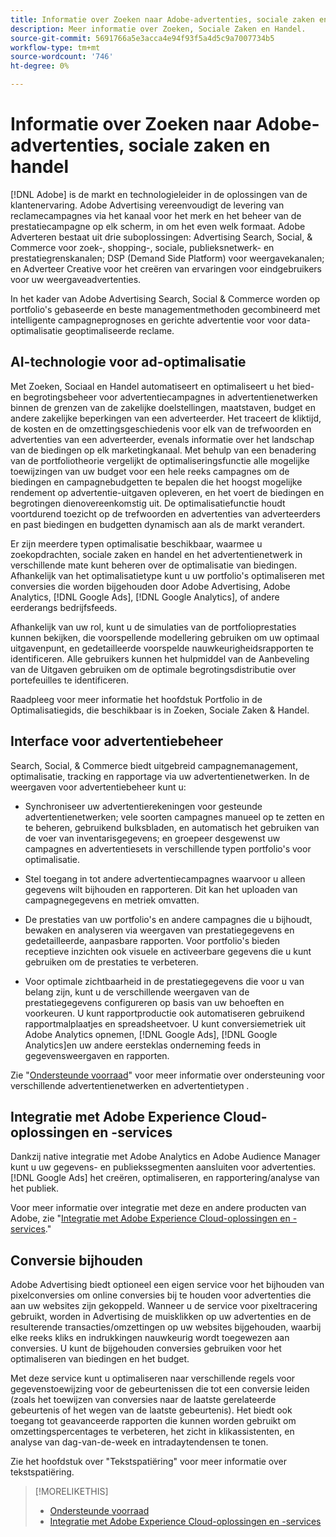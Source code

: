 ```yaml
---
title: Informatie over Zoeken naar Adobe-advertenties, sociale zaken en handel
description: Meer informatie over Zoeken, Sociale Zaken en Handel.
source-git-commit: 5691766a5e3acca4e94f93f5a4d5c9a7007734b5
workflow-type: tm+mt
source-wordcount: '746'
ht-degree: 0%

---
```


# Informatie over Zoeken naar Adobe-advertenties, sociale zaken en handel

[!DNL Adobe] is de markt en technologieleider in de oplossingen van de klantenervaring. Adobe Advertising vereenvoudigt de levering van reclamecampagnes via het kanaal voor het merk en het beheer van de prestatiecampagne op elk scherm, in om het even welk formaat. Adobe Adverteren bestaat uit drie suboplossingen: Advertising Search, Social, &amp; Commerce voor zoek-, shopping-, sociale, publieksnetwerk- en prestatiegrenskanalen; DSP (Demand Side Platform) voor weergavekanalen; en Adverteer Creative voor het creëren van ervaringen voor eindgebruikers voor uw weergaveadvertenties.

In het kader van Adobe Advertising Search, Social &amp; Commerce worden op portfolio&#39;s gebaseerde en beste managementmethoden gecombineerd met intelligente campagneprognoses en gerichte advertentie voor voor data-optimalisatie geoptimaliseerde reclame.

## AI-technologie voor ad-optimalisatie

Met Zoeken, Sociaal en Handel automatiseert en optimaliseert u het bied- en begrotingsbeheer voor advertentiecampagnes in advertentienetwerken binnen de grenzen van de zakelijke doelstellingen, maatstaven, budget en andere zakelijke beperkingen van een adverteerder. Het traceert de kliktijd, de kosten en de omzettingsgeschiedenis voor elk van de trefwoorden en advertenties van een adverteerder, evenals informatie over het landschap van de biedingen op elk marketingkanaal. Met behulp van een benadering van de portfoliotheorie vergelijkt de optimaliseringsfunctie alle mogelijke toewijzingen van uw budget voor een hele reeks campagnes om de biedingen en campagnebudgetten te bepalen die het hoogst mogelijke rendement op advertentie-uitgaven opleveren, en het voert de biedingen en begrotingen dienovereenkomstig uit. De optimalisatiefunctie houdt voortdurend toezicht op de trefwoorden en advertenties van adverteerders en past biedingen en budgetten dynamisch aan als de markt verandert.

Er zijn meerdere typen optimalisatie beschikbaar, waarmee u zoekopdrachten, sociale zaken en handel en het advertentienetwerk in verschillende mate kunt beheren over de optimalisatie van biedingen. Afhankelijk van het optimalisatietype kunt u uw portfolio&#39;s optimaliseren met conversies die worden bijgehouden door Adobe Advertising, Adobe Analytics, [!DNL Google Ads], [!DNL Google Analytics], of andere eerderangs bedrijfsfeeds.

Afhankelijk van uw rol, kunt u de simulaties van de portfolioprestaties kunnen bekijken, die voorspellende modellering gebruiken om uw optimaal uitgavenpunt, en gedetailleerde voorspelde nauwkeurigheidsrapporten te identificeren. Alle gebruikers kunnen het hulpmiddel van de Aanbeveling van de Uitgaven gebruiken om de optimale begrotingsdistributie over portefeuilles te identificeren.

Raadpleeg voor meer informatie het hoofdstuk Portfolio in de Optimalisatiegids, die beschikbaar is in Zoeken, Sociale Zaken &amp; Handel.

## Interface voor advertentiebeheer

Search, Social, &amp; Commerce biedt uitgebreid campagnemanagement, optimalisatie, tracking en rapportage via uw advertentienetwerken. In de weergaven voor advertentiebeheer kunt u:

* Synchroniseer uw advertentierekeningen voor gesteunde advertentienetwerken; vele soorten campagnes manueel op te zetten en te beheren, gebruikend bulksbladen, en automatisch het gebruiken van de voer van inventarisgegevens; en groepeer desgewenst uw campagnes en advertentiesets in verschillende typen portfolio&#39;s voor optimalisatie.

* Stel toegang in tot andere advertentiecampagnes waarvoor u alleen gegevens wilt bijhouden en rapporteren. Dit kan het uploaden van campagnegegevens en metriek omvatten.

* De prestaties van uw portfolio&#39;s en andere campagnes die u bijhoudt, bewaken en analyseren via weergaven van prestatiegegevens en gedetailleerde, aanpasbare rapporten. Voor portfolio&#39;s bieden receptieve inzichten ook visuele en activeerbare gegevens die u kunt gebruiken om de prestaties te verbeteren.

* Voor optimale zichtbaarheid in de prestatiegegevens die voor u van belang zijn, kunt u de verschillende weergaven van de prestatiegegevens configureren op basis van uw behoeften en voorkeuren. U kunt rapportproductie ook automatiseren gebruikend rapportmalplaatjes en spreadsheetvoer. U kunt conversiemetriek uit Adobe Analytics opnemen, [!DNL Google Ads], [!DNL Google Analytics]en uw andere eersteklas onderneming feeds in gegevensweergaven en rapporten.

Zie &quot;[Ondersteunde voorraad](/help/search-social-commerce/introduction/supported-inventory.md)&quot; voor meer informatie over ondersteuning voor verschillende advertentienetwerken en advertentietypen .

## Integratie met Adobe Experience Cloud-oplossingen en -services

Dankzij native integratie met Adobe Analytics en Adobe Audience Manager kunt u uw gegevens- en publiekssegmenten aansluiten voor advertenties. [!DNL Google Ads] het creëren, optimaliseren, en rapportering/analyse van het publiek.

Voor meer informatie over integratie met deze en andere producten van Adobe, zie &quot;[Integratie met Adobe Experience Cloud-oplossingen en -services](/help/search-social-commerce/introduction/integrations.md).&quot;

## Conversie bijhouden

Adobe Advertising biedt optioneel een eigen service voor het bijhouden van pixelconversies om online conversies bij te houden voor advertenties die aan uw websites zijn gekoppeld. Wanneer u de service voor pixeltracering gebruikt, worden in Advertising de muisklikken op uw advertenties en de resulterende transacties/omzettingen op uw websites bijgehouden, waarbij elke reeks kliks en indrukkingen nauwkeurig wordt toegewezen aan conversies. U kunt de bijgehouden conversies gebruiken voor het optimaliseren van biedingen en het budget.

Met deze service kunt u optimaliseren naar verschillende regels voor gegevenstoewijzing voor de gebeurtenissen die tot een conversie leiden (zoals het toewijzen van conversies naar de laatste gerelateerde gebeurtenis of het wegen van de laatste gebeurtenis). Het biedt ook toegang tot geavanceerde rapporten die kunnen worden gebruikt om omzettingspercentages te verbeteren, het zicht in klikassistenten, en analyse van dag-van-de-week en intradaytendensen te tonen.

Zie het hoofdstuk over &quot;Tekstspatiëring&quot; voor meer informatie over tekstspatiëring.

>[!MORELIKETHIS]
>
>* [Ondersteunde voorraad](supported-inventory.md)
>* [Integratie met Adobe Experience Cloud-oplossingen en -services](integrations.md)

